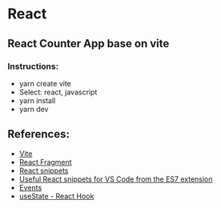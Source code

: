 # React

## React Counter App base on vite
### Instructions:
- yarn create vite
- Select: react, javascript
- yarn install
- yarn dev


## References:
- [Vite](https://vitejs.dev/)
- [React Fragment](https://reactjs.org/docs/fragments.html)
- [React snippets](https://www.cesarguerra.mx/remover-el-import-de-react-from-react-al-usar-los-snippets-de-es7-react-redux-react-native-snippets/)
- [Useful React snippets for VS Code from the ES7 extension](https://medium.com/@tara.kelly16/useful-react-snippets-for-vs-code-from-the-es7-extension-5b22ffc60f0c)
- [Events](https://es.reactjs.org/docs/events.html) 
- [useState  - React Hook](https://es.reactjs.org/docs/hooks-intro.html)


 